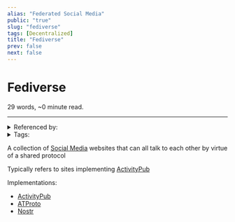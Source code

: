 ```yaml
---
alias: "Federated Social Media"
public: "true"
slug: "fediverse"
tags: [Decentralized]
title: "Fediverse"
prev: false
next: false
---
```

<script setup>
import { data } from '../../git.data.ts';
import { useData } from 'vitepress';
const pageData = useData();
</script>
<h1 class="p-name">Fediverse</h1>
<p>29 words, ~0 minute read. <span v-html="data[`site/${pageData.page.value.relativePath}`]" /></p>
<hr/>

<details><summary>Referenced by:</summary><a href="/garden/activitypub/index.md">ActivityPub</a><a href="/garden/atproto/index.md">ATProto</a><a href="/garden/decentralized/index.md">Decentralized</a><a href="/garden/fedi-v2/index.md">Fedi v2</a><a href="/garden/incremental-social/index.md">Incremental Social</a><a href="/garden/mbin/index.md">Mbin</a><a href="/garden/nostr/index.md">Nostr</a><a href="/garden/social-media/index.md">Social Media</a><a href="/garden/the-small-web/index.md">The Small Web</a><a href="/garden/weird/index.md">Weird</a></details>

<details><summary>Tags:</summary><a href="/garden/decentralized/index.md">Decentralized</a></details>

A collection of [Social Media](/garden/social-media/index.md) websites that can all talk to each other by virtue of a shared protocol

Typically refers to sites implementing [ActivityPub](/garden/activitypub/index.md)

Implementations:
- [ActivityPub](/garden/activitypub/index.md)
- [ATProto](/garden/atproto/index.md)
- [Nostr](/garden/nostr/index.md)
